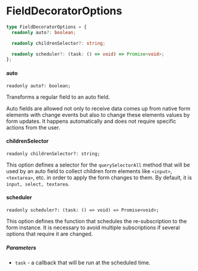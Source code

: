 # FieldDecoratorOptions

```typescript
type FieldDecoratorOptions = {
  readonly auto?: boolean;

  readonly childrenSelector?: string;

  readonly scheduler?: (task: () => void) => Promise<void>;
};
```

#### auto

```
readonly auto?: boolean;
```

Transforms a regular field to an auto field.

Auto fields are allowed not only to receive data comes up from native form
elements with change events but also to change these elements values by form
updates. It happens automatically and does not require specific actions from the
user.

#### childrenSelector

```
readonly childrenSelector?: string;
```

This option defines a selector for the `querySelectorAll` method that will be
used by an auto field to collect children form elements like `<input>`,
`<textarea>`, etc. in order to apply the form changes to them. By default, it is
`input, select, textarea`.

#### scheduler

```
readonly scheduler?: (task: () => void) => Promise<void>;
```

This option defines the function that schedules the re-subscription to the form
instance. It is necessary to avoid multiple subscriptions if several options
that require it are changed.

##### Parameters

- `task` - a callback that will be run at the scheduled time.
